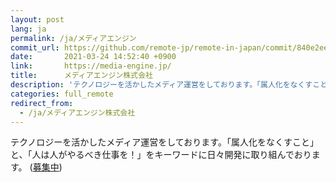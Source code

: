 ```yaml
---
layout: post
lang: ja
permalink: /ja/メディアエンジン
commit_url: https://github.com/remote-jp/remote-in-japan/commit/840e2ee14f5b85764cf07dceb706f5f967fd65f6
date:       2021-03-24 14:52:40 +0900
link:       https://media-engine.jp/
title:      メディアエンジン株式会社
description: 'テクノロジーを活かしたメディア運営をしております。「属人化をなくすこと」と、「人は人がやるべき仕事を！」をキーワードに日々開発に取り組んでおります。 (募集中)'
categories: full_remote
redirect_from:
  - /ja/メディアエンジン株式会社
---
```


<p>テクノロジーを活かしたメディア運営をしております。「属人化をなくすこと」と、「人は人がやるべき仕事を！」をキーワードに日々開発に取り組んでおります。 (<a href="https://www.wantedly.com/companies/media-engine/projects">募集中</a>)</p>
